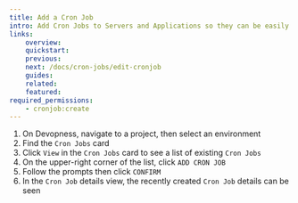 ```yaml
---
title: Add a Cron Job
intro: Add Cron Jobs to Servers and Applications so they can be easily managed in one place.
links:
    overview:
    quickstart:
    previous:
    next: /docs/cron-jobs/edit-cronjob
    guides:
    related:
    featured:
required_permissions:
    - cronjob:create
---
```


1. On Devopness, navigate to a project, then select an environment
1. Find the `Cron Jobs` card
1. Click `View` in the `Cron Jobs` card to see a list of existing `Cron Jobs`
1. On the upper-right corner of the list, click `ADD CRON JOB`
1. Follow the prompts then click `CONFIRM`
1. In the `Cron Job` details view, the recently created `Cron Job` details can be seen
